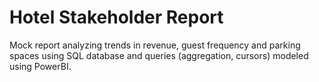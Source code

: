 # Hotel Stakeholder Report

Mock report analyzing trends in revenue, guest frequency and parking spaces using SQL database and queries (aggregation, cursors) modeled using PowerBI. 

